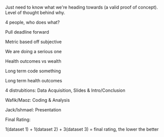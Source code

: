 Just need to know what we're heading towards (a valid proof of concept). Level of thought behind why.

4 people, who does what?

Pull deadline forward

Metric based off subjective

We are doing a serious one

Health outcomes vs wealth

Long term code something

Long term health outcomes

4 distrubitions: Data Acquisition, Slides & Intro/Conclusion

Wafik/Maoz: Coding & Analysis

Jack/Ishmael: Presentation

Final Rating:

1(dataset 1) + 1(dataset 2) + 3(dataset 3) = final rating, the lower the better